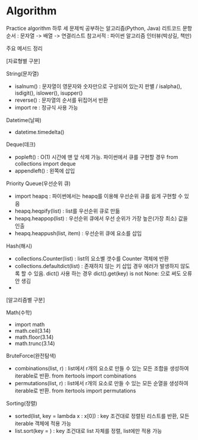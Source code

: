 # Algorithm
Practice algorithm
하루 세 문제씩 공부하는 알고리즘(Python, Java)
리트코드 문항 순서 : 문자열 -> 배열 -> 연결리스트 
참고서적 : 파이썬 알고리즘 인터뷰(박상길, 책만)

주요 메서드 정리

[자료형별 구분]

String(문자열)
 - isalnum() : 문자열이 영문자와 숫자만으로 구성되어 있는지 판별 / isalpha(), isdigit(), islower(), isupper()
 - reverse() : 문자열의 순서를 뒤집어서 반환
 - import re : 정규식 사용 가능

Datetime(날짜)
 - datetime.timedelta()

Deque(데크)
 - popleft() : O(1) 시간에 맨 앞 삭제 가능. 파이썬에서 큐를 구현할 경우 from collections import deque
 - appendleft() : 왼쪽에 삽입

Priority Queue(우선순위 큐)
 - import heapq : 파이썬에서는 heapq를 이용해 우선순위 큐를 쉽게 구현할 수 있음
 - heapq.heqpify(list) : list를 우선순위 큐로 만듦
 - heapq.heappop(list) : 우선순위 큐에서 우선 순위가 가장 높은(가장 최소) 값을 인출
 - heapq.heappush(list, item) : 우선순위 큐에 요소를 삽입

Hash(해시)
 - collections.Counter(list) : list의 요소별 갯수를 Counter 객체에 반환
 - collections.defaultdict(list) : 존재하지 않는 키 삽입 경우 에러가 발생하지 않도록 할 수 있음. dict() 사용 하는 경우 dict().get(key) is not None: 으로 써도 오류 안 생김
 - 

[알고리즘별 구분]

Math(수학)
 - import math
 - math.ceil(3.14)
 - math.floor(3.14)
 - math.trunc(3.14)

BruteForce(완전탐색)
 - combinations(list, r) : list에서 r개의 요소로 만들 수 있는 모든 조합을 생성하여 iterable로 반환. from itertools import combinations
 - permutations(list, r) : list에서 r개의 요소로 만들 수 있는 모든 순열을 생성하여 iterable로 반환. from itertools import permutations

Sorting(정렬) 
 - sorted(list, key = lambda x : x[0]) : key 조건대로 정렬된 리스트를 반환, 모든 iterable 객체에 적용 가능
 - list.sort(key = ) : key 조건대로 list 자체를 정렬, list에만 적용 가능

 













